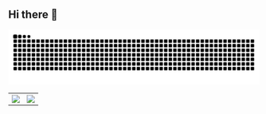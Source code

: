 ## Hi there 👋
<picture>
  <source media="(prefers-color-scheme: dark)" srcset="https://github.com/Yinye1986/Yinye1986/blob/output/github-contribution-grid-snake-dark.svg" />
  <source media="(prefers-color-scheme: light)" srcset="https://github.com/Yinye1986/Yinye1986/blob/output/github-contribution-grid-snake.svg" />
  <img alt="github-snake" src="https://github.com/Yinye1986/Yinye1986/blob/output/github-contribution-grid-snake.svg" />
</picture>

<table align="center">
  <tr>
    <td>
      <a href="https://github.com/anuraghazra/github-readme-stats">
        <img align="center" src="https://github-readme-stats.vercel.app/api?username=Yinye1986&locale=cn" />
      </a>
    </td>
    <td>
      <a href="https://github.com/anuraghazra/github-readme-stats">
        <img align="center" src="https://github-readme-stats.vercel.app/api/top-langs/?username=Yinye1986&locale=cn" />
      </a>
    </td>
  </tr>
</table>
<!--
**Yinye1986/Yinye1986** is a ✨ _special_ ✨ repository because its `README.md` (this file) appears on your GitHub profile.

Here are some ideas to get you started:

- 🔭 I’m currently working on ...
- 🌱 I’m currently learning ...
- 👯 I’m looking to collaborate on ...
- 🤔 I’m looking for help with ...
- 💬 Ask me about ...
- 📫 How to reach me: ...
- 😄 Pronouns: ...
- ⚡ Fun fact: ...
-->
